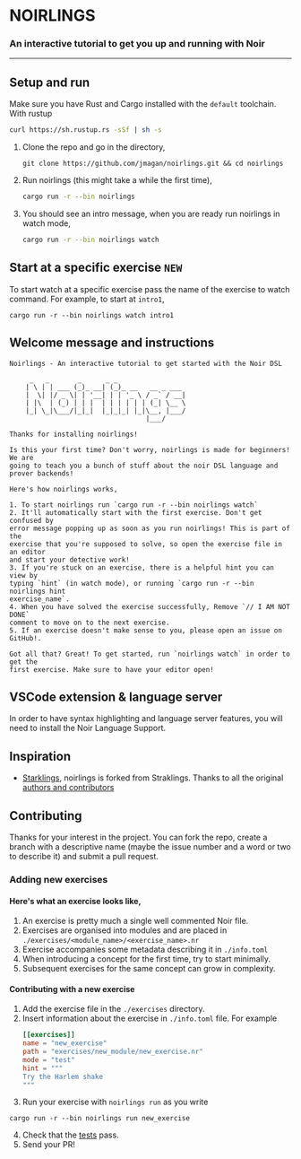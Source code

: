 # NOIRLINGS

### An interactive tutorial to get you up and running with Noir

---

## Setup and run

Make sure you have Rust and Cargo installed with the `default` toolchain.  
With rustup

```sh
curl https://sh.rustup.rs -sSf | sh -s
```

1. Clone the repo and go in the directory,
   ```
   git clone https://github.com/jmagan/noirlings.git && cd noirlings
   ```
2. Run noirlings (this might take a while the first time),
   ```sh
   cargo run -r --bin noirlings
   ```
3. You should see an intro message, when you are ready run noirlings in watch mode,
   ```sh
   cargo run -r --bin noirlings watch
   ```

## Start at a specific exercise `NEW`

To start watch at a specific exercise pass the name of the exercise to watch command.
For example, to start at `intro1`,

```
cargo run -r --bin noirlings watch intro1
```

## Welcome message and instructions

```
Noirlings - An interactive tutorial to get started with the Noir DSL

     _   _       _      _ _
    | \ | | ___ (_)_ __| (_)_ __   __ _ ___
    |  \| |/ _ \| | '__| | | '_ \ / _` / __|
    | |\  | (_) | | |  | | | | | | (_| \__ \
    |_| \_|\___/|_|_|  |_|_|_| |_|\__, |___/
                                  |___/

Thanks for installing noirlings!

Is this your first time? Don't worry, noirlings is made for beginners! We are
going to teach you a bunch of stuff about the noir DSL language and prover backends!

Here's how noirlings works,

1. To start noirlings run `cargo run -r --bin noirlings watch`
2. It'll automatically start with the first exercise. Don't get confused by
error message popping up as soon as you run noirlings! This is part of the
exercise that you're supposed to solve, so open the exercise file in an editor
and start your detective work!
3. If you're stuck on an exercise, there is a helpful hint you can view by
typing `hint` (in watch mode), or running `cargo run -r --bin noirlings hint
exercise_name`.
4. When you have solved the exercise successfully, Remove `// I AM NOT DONE`
comment to move on to the next exercise.
5. If an exercise doesn't make sense to you, please open an issue on GitHub!.

Got all that? Great! To get started, run `noirlings watch` in order to get the
first exercise. Make sure to have your editor open!
```

## VSCode extension & language server

In order to have syntax highlighting and language server features, you will need to install the Noir Language Support.

## Inspiration

- [Starklings](https://github.com/shramee/starklings-cairo1), noirlings is forked from Straklings. Thanks to all the original [authors and contributors](https://github.com/shramee/starklings-cairo1)

## Contributing

Thanks for your interest in the project. You can fork the repo, create a branch with a descriptive name (maybe the issue number and a word or two to describe it) and submit a pull request.

### Adding new exercises

#### Here's what an exercise looks like,

1. An exercise is pretty much a single well commented Noir file.
2. Exercises are organised into modules and are placed in `./exercises/<module_name>/<exercise_name>.nr`
3. Exercise accompanies some metadata describing it in `./info.toml`
4. When introducing a concept for the first time, try to start minimally.
5. Subsequent exercises for the same concept can grow in complexity.

#### Contributing with a new exercise

1. Add the exercise file in the `./exercises` directory.
2. Insert information about the exercise in `./info.toml` file. For example
   ```toml
   [[exercises]]
   name = "new_exercise"
   path = "exercises/new_module/new_exercise.nr"
   mode = "test"
   hint = """
   Try the Harlem shake
   """
   ```
3. Run your exercise with `noirlings run` as you write

```
cargo run -r --bin noirlings run new_exercise
```

4. Check that the [tests](#testing) pass.
5. Send your PR!
